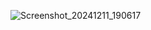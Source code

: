 ![Screenshot_20241211_190617](https://github.com/user-attachments/assets/f3ee9e90-7e43-4c55-9bf8-3ff535bdfbe1)
